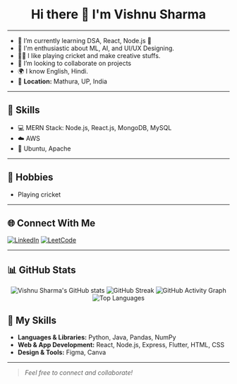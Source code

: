 <h1 align="center">Hi there 👋 I'm Vishnu Sharma</h1>

---

- 🌱 I’m currently learning DSA, React, Node.js 🤯
- 👯 I'm enthusiastic about ML, AI, and UI/UX Designing.
- 👩‍🎨 I like playing cricket and make creative stuffs.
- 🎊 I’m looking to collaborate on projects
- 🌍 I know English, Hindi.
- 📍 **Location:** Mathura, UP, India

---

## 🚀 Skills

- 💻 MERN Stack: Node.js, React.js, MongoDB, MySQL
- ☁️ AWS
- 🐧 Ubuntu, Apache

---

## 🏏 Hobbies

- Playing cricket

---

## 🌐 Connect With Me

[![LinkedIn](https://img.shields.io/badge/LinkedIn-blue?logo=linkedin&logoColor=white)](https://www.linkedin.com/) 
[![LeetCode](https://img.shields.io/badge/LeetCode-orange?logo=leetcode&logoColor=white)](https://leetcode.com/) 

---

## 📊 GitHub Stats

<p align="center">
  <img src="https://github-readme-stats.vercel.app/api?username=sharmavishnu66&show_icons=true&theme=dark" alt="Vishnu Sharma's GitHub stats" />
  <img src="https://github-readme-streak-stats.herokuapp.com/?user=sharmavishnu66&theme=dark" alt="GitHub Streak" />
  <img src="https://github-readme-activity-graph.cyclic.app/graph?username=sharmavishnu66&theme=react-dark" alt="GitHub Activity Graph" />
  <img src="https://github-readme-stats.vercel.app/api/top-langs/?username=sharmavishnu66&layout=compact&theme=dark" alt="Top Languages" />
</p>

## 🚀 My Skills

- **Languages & Libraries:** Python, Java, Pandas, NumPy
- **Web & App Development:** React, Node.js, Express, Flutter, HTML, CSS
- **Design & Tools:** Figma, Canva

---

> _Feel free to connect and collaborate!_
